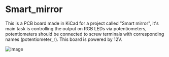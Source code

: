# Smart_mirror
This is a PCB board made in KiCad for a project called "Smart mirror", it's main task is controlling the output on RGB LEDs via potentiometers, potentiometers should be connected to screw terminals with corresponding names (potentiometer_r). 
This board is powered by 12V.

![image](https://github.com/user-attachments/assets/b62c305d-b18b-45e4-ba1c-2344e8c3cf1c)

